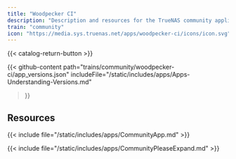 ```yaml
---
title: "Woodpecker CI"
description: "Description and resources for the TrueNAS community application called Woodpecker CI."
train: "community"
icon: "https://media.sys.truenas.net/apps/woodpecker-ci/icons/icon.svg"
---
```


{{< catalog-return-button >}}

{{< github-content 
    path="trains/community/woodpecker-ci/app_versions.json"
    includeFile="/static/includes/apps/Apps-Understanding-Versions.md"
>}}

## Resources

{{< include file="/static/includes/apps/CommunityApp.md" >}}

{{< include file="/static/includes/apps/CommunityPleaseExpand.md" >}}
